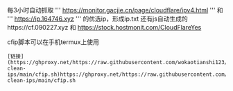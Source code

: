 每3小时自动抓取
'''
https://monitor.gacjie.cn/page/cloudflare/ipv4.html
'''
和
'''
 https://ip.164746.xyz
 '''
的优选ip，形成ip.txt 
还有js自动生成的https://cf.090227.xyz 和
https://stock.hostmonit.com/CloudFlareYes

cfip脚本可以在手机termux上使用
```
[链接](https://ghproxy.net/https://raw.githubusercontent.com/wokaotianshi123/cf-clean-ips/main/cfip.sh)https://ghproxy.net/https://raw.githubusercontent.com/wokaotianshi123/cf-clean-ips/main/cfip.sh
```
